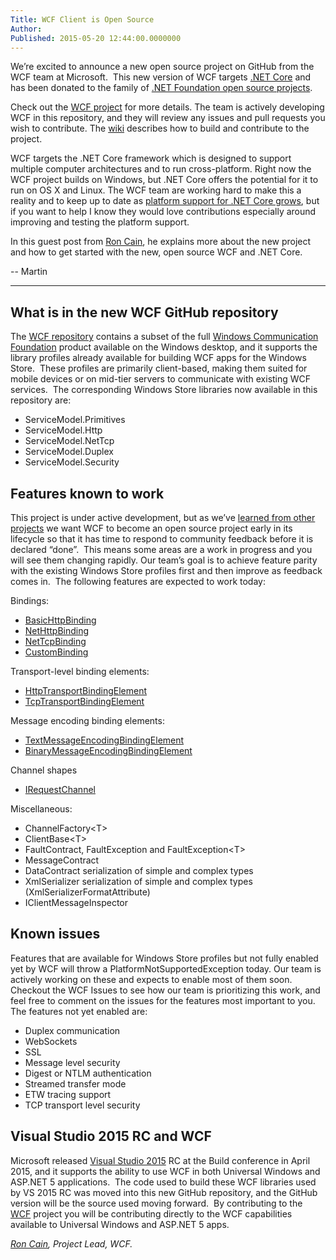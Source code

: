```yaml
---
Title: WCF Client is Open Source
Author: 
Published: 2015-05-20 12:44:00.0000000
---
```

<p>We&rsquo;re excited to announce a new open source project on GitHub from the WCF team at Microsoft.&nbsp; This new version of WCF targets <a href="https://github.com/dotnet/core">.NET Core</a> and has been donated to the family of <a href="https://github.com/dotnet">.NET Foundation open source projects</a><span>.</span></p>

<p>Check out the <a href="https://github.com/dotnet/wcf/">WCF project</a> for more details. The team is actively developing WCF in this repository, and they will review any issues and pull requests you wish to contribute. The <a href="https://github.com/dotnet/wcf/wiki">wiki</a> describes how to build and contribute to the project.</p>

<p>WCF targets the .NET Core framework which is designed to support multiple computer architectures and to run cross-platform. Right now the WCF project builds on Windows, but .NET Core offers the potential for it to run on OS X and Linux. The WCF team are working hard to make this a reality and to keep up to date as <a href="https://github.com/dotnet/coreclr/wiki/Contributing">platform support for .NET Core grows</a>, but if you want to help I know they would love contributions especially around improving and testing the platform support.</p>

<p>In this guest post from <a href="https://github.com/roncain">Ron Cain</a>, he explains more about the new project and how to get started with the new, open source WCF and .NET Core.</p>

<p>-- Martin</p>

<hr />

<h2>What is in the new WCF GitHub repository</h2>

<p>The <a href="https://github.com/dotnet/wcf">WCF repository</a>&nbsp;contains a subset of the full <a href="https://msdn.microsoft.com/en-us/library/dd456779.aspx">Windows Communication Foundation</a> product available on the Windows desktop, and it supports the library profiles already available for building WCF apps for the Windows Store.&nbsp; These profiles are primarily client-based, making them suited for mobile devices or on mid-tier servers to communicate with existing WCF services.&nbsp; The corresponding Windows Store libraries now available in this repository are:</p>

<ul>
<li>ServiceModel.Primitives</li>
<li>ServiceModel.Http</li>
<li>ServiceModel.NetTcp</li>
<li>ServiceModel.Duplex</li>
<li>ServiceModel.Security</li>
</ul>

<h2>Features known to work</h2>

<p>This project is under active development, but as <span>we&rsquo;ve <a href="http://blogs.msdn.com/b/dotnet/archive/2015/04/06/a-journey-through-open-source-the-trials-amp-triumphs-in-roslyn-s-first-year-of-open-source.aspx">learned from other projects</a></span>&nbsp;we want WCF to become an open source project early in its lifecycle so that it has time to respond to community feedback before it is declared &ldquo;done&rdquo;.&nbsp; This means some areas are a work in progress and you will see them changing rapidly. Our team&rsquo;s goal is to achieve feature parity with the existing Windows Store profiles first and then improve as feedback comes in.&nbsp; The following features are expected to work today:</p>

<p>Bindings:</p>

<ul>
<li><a href="https://github.com/dotnet/wcf/blob/master/src/System.Private.ServiceModel/src/System/ServiceModel/BasicHttpBinding.cs">BasicHttpBinding</a></li>
<li><a href="https://github.com/dotnet/wcf/blob/master/src/System.Private.ServiceModel/src/System/ServiceModel/NetHttpBinding.cs">NetHttpBinding</a></li>
<li><a href="https://github.com/dotnet/wcf/blob/master/src/System.Private.ServiceModel/src/System/ServiceModel/NetTcpBinding.cs">NetTcpBinding</a></li>
<li><a href="https://github.com/dotnet/wcf/blob/master/src/System.Private.ServiceModel/src/System/ServiceModel/Channels/CustomBinding.cs">CustomBinding</a></li>
</ul>

<p>Transport-level binding elements:</p>

<ul>
<li><a href="https://github.com/dotnet/wcf/blob/master/src/System.Private.ServiceModel/src/System/ServiceModel/Channels/HttpTransportBindingElement.cs">HttpTransportBindingElement</a></li>
<li><a href="https://github.com/dotnet/wcf/blob/master/src/System.Private.ServiceModel/src/System/ServiceModel/Channels/TcpTransportBindingElement.cs">TcpTransportBindingElement</a></li>
</ul>

<p>Message encoding binding elements:</p>

<ul>
<li><a href="https://github.com/dotnet/wcf/blob/master/src/System.Private.ServiceModel/src/System/ServiceModel/Channels/TextMessageEncodingBindingElement.cs">TextMessageEncodingBindingElement</a></li>
<li><a href="https://github.com/dotnet/wcf/blob/master/src/System.Private.ServiceModel/src/System/ServiceModel/Channels/BinaryMessageEncodingBindingElement.cs">BinaryMessageEncodingBindingElement</a></li>
</ul>

<p>Channel shapes</p>

<ul>
<li><a href="https://github.com/dotnet/wcf/blob/master/src/System.Private.ServiceModel/src/System/ServiceModel/Channels/IRequestChannel.cs">IRequestChannel</a></li>
</ul>

<p>Miscellaneous:</p>

<ul>
<li>ChannelFactory&lt;T&gt;</li>
<li>ClientBase&lt;T&gt;</li>
<li>FaultContract, FaultException and FaultException&lt;T&gt;</li>
<li>MessageContract</li>
<li>DataContract serialization of simple and complex types</li>
<li>XmlSerializer serialization of simple and complex types (XmlSerializerFormatAttribute)</li>
<li>IClientMessageInspector</li>
</ul>

<h2>Known issues</h2>

<p>Features that are available for Windows Store profiles but not fully enabled yet by WCF will throw a <span>PlatformNotSupportedException</span> today. Our team is actively working on these and expects to enable most of them soon.&nbsp; Checkout the <span>WCF Issues</span> to see how our team is prioritizing this work, and feel free to comment on the issues for the features most important to you. The features not yet enabled are:</p>

<ul>
<li>Duplex communication</li>
<li>WebSockets</li>
<li>SSL</li>
<li>Message level security</li>
<li>Digest or NTLM authentication</li>
<li>Streamed transfer mode</li>
<li>ETW tracing support</li>
<li>TCP transport level security</li>
</ul>

<h2>Visual Studio 2015 RC and WCF</h2>

<p>Microsoft released <a href="https://www.visualstudio.com/">Visual Studio 2015</a> RC at the Build conference in April 2015, and it supports the ability to use WCF in both Universal Windows and ASP.NET 5 applications.&nbsp; The code used to build these WCF libraries used by VS 2015 RC was moved into this new GitHub repository, and the GitHub version&nbsp;will be the source used moving forward.&nbsp; By contributing to the <a href="https://github.com/dotnet/wcf/">WCF</a>&nbsp;project&nbsp;you will be contributing directly to the WCF capabilities available to Universal Windows and ASP.NET 5 apps.</p>

<p><em><a href="https://github.com/roncain">Ron Cain</a>, Project Lead, WCF.</em></p>
